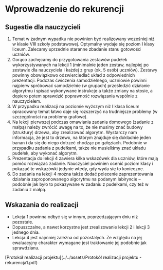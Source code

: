 # Wprowadzenie do rekurencji

## Sugestie dla nauczycieli

1. Temat w żadnym wypadku nie powinien być realizowany wcześniej niż w klasie VIII szkoły podstawowej. Optymalny wydaje się poziom I klasy liceum. Zalecamy uprzednie staranne zbadanie stanu gotowości uczniów.
2. Gorąco zachęcamy do przygotowania zestawów pudełek wykorzystywanych na lekcji 1 (minimalnie jeden zestaw, najlepiej po zestawie dla nauczyciela i każdej z grup (ok. 5 osób) uczniów). Zestawy powinny obowiązkowo odzwierciedlać układ z odpowiednich prezentacji. Podczas ćwiczenia samodzielnego, uczniowie powinni najpierw spróbować samodzielnie (w grupach) prześledzić działanie algorytmu i spisać wykonywane instrukcje a także zmiany na stosie, a dopiero potem sprawdzić poprawność rozwiązania wspólnie z nauczycielem.
3. W przypadku realizacji na poziomie wyższym niż I klasa liceum opracowany temat łatwo daje się rozszerzyć na trudniejsze problemy (w szczególności na problemy grafowe).
4. Na lekcji pierwszej podczas omawiania zadania domowego (zadanie z małpą) należy zwrócić uwagę na to, że nie musimy znać budowy (struktury) drzewa, aby zrealizować algorytm. Wystarczy nam informacja, że jest to drzewo, na którym znajduje się dokładnie jeden banan i da się do niego dotrzeć chodząc po gałęziach. Podobnie w przypadku zadania z pudełkami, także nie musieliśmy znać układu pudełek, aby wykonać algorytm.
5. Prezentacja do lekcji 4 zawiera kilka wskazówek dla uczniów, które mają pomóc rozwiązać zadanie. Nauczyciel powinien ocenić poziom klasy i pokazać te wskazówki jedynie wtedy, gdy wyda się to konieczne.
6. Do zadania na lekcji 4 można także dodać polecenie zaprezentowania działania zaproponowanego algorytmu na podanym labiryncie – podobnie jak było to pokazywane w zadaniu z pudełkami, czy też w zadaniu z małpą.

## Wskazania do realizacji

* Lekcja 1 powinna odbyć się w innym, poprzedzającym dniu niż pozostałe.
* Dopuszczalne, a nawet korzystne jest zrealizowanie lekcji 2 i lekcji 3 jednego dnia.
* Lekcja 4 jest najmniej zależna od pozostałych. Ze względu na jej ewaluacyjny charakter wymagane jest traktowanie jej podobnie jak sprawdzianu.


[Protokół realizacji projektu](../../assets/Protokół realizacji projektu - rekurencja1.pdf)


